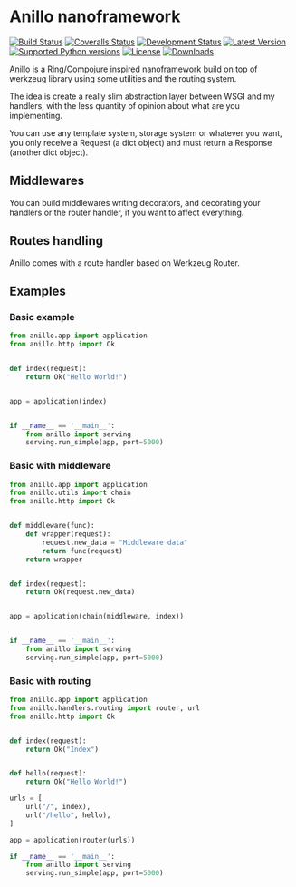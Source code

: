 # Anillo nanoframework

[![Build Status](http://img.shields.io/travis/jespino/anillo.svg?branch=master)](https://travis-ci.org/jespino/anillo)
[![Coveralls Status](http://img.shields.io/coveralls/jespino/anillo/master.svg)](https://coveralls.io/r/jespino/anillo)
[![Development Status](https://pypip.in/status/anillo/badge.svg)](https://pypi.python.org/pypi/anillo/)
[![Latest Version](https://pypip.in/version/anillo/badge.svg)](https://pypi.python.org/pypi/anillo/)
[![Supported Python versions](https://pypip.in/py_versions/anillo/badge.svg)](https://pypi.python.org/pypi/anillo/)
[![License](https://pypip.in/license/anillo/badge.svg)](https://pypi.python.org/pypi/anillo/)
[![Downloads](https://pypip.in/download/anillo/badge.svg)](https://pypi.python.org/pypi/anillo/)

Anillo is a Ring/Compojure inspired nanoframework build on top of werkzeug
library using some utilities and the routing system.

The idea is create a really slim abstraction layer between WSGI and my
handlers, with the less quantity of opinion about what are you implementing.

You can use any template system, storage system or whatever you want, you only
receive a Request (a dict object) and must return a Response (another dict
object).

## Middlewares

You can build middlewares writing decorators, and decorating your handlers or
the router handler, if you want to affect everything.

## Routes handling

Anillo comes with a route handler based on Werkzeug Router.

## Examples

### Basic example

```python
from anillo.app import application
from anillo.http import Ok


def index(request):
    return Ok("Hello World!")


app = application(index)


if __name__ == '__main__':
    from anillo import serving
    serving.run_simple(app, port=5000)
```

### Basic with middleware

```python
from anillo.app import application
from anillo.utils import chain
from anillo.http import Ok


def middleware(func):
    def wrapper(request):
        request.new_data = "Middleware data"
        return func(request)
    return wrapper


def index(request):
    return Ok(request.new_data)


app = application(chain(middleware, index))


if __name__ == '__main__':
    from anillo import serving
    serving.run_simple(app, port=5000)
```

### Basic with routing

```python
from anillo.app import application
from anillo.handlers.routing import router, url
from anillo.http import Ok


def index(request):
    return Ok("Index")


def hello(request):
    return Ok("Hello World!")

urls = [
    url("/", index),
    url("/hello", hello),
]

app = application(router(urls))

if __name__ == '__main__':
    from anillo import serving
    serving.run_simple(app, port=5000)
```
